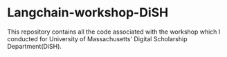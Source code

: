 # Langchain-workshop-DiSH
This repository contains all the code associated with the workshop which I conducted for University of Massachusetts' Digital Scholarship Department(DiSH).
